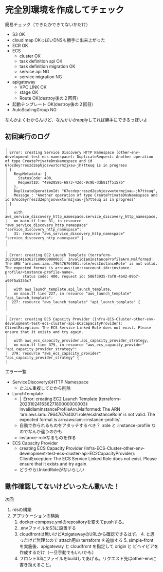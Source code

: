 # 完全別環境を作成してチェック

簡易チェック（できたかできてないかだけ）

- S3 OK
- cloud map OKっぽいDNSも勝手に出来上がった
- ECR OK
- ECS
    - cluster OK
    - task definition api OK
    - task definition migration OK
    - service api NG
    - service migration NG
- apigateway
    - VPC LINK OK
    - stage OK
    - Route OK(destroy後の２回目)
- 起動テンプレート OK(destroy後の２回目)
- AutoScalingGroup NG

なんかよくわからんけど、なんかいかapplyしてれば勝手にできるっぽいよ

## 初回実行のログ

```agsl
╷
│ Error: creating Service Discovery HTTP Namespace (other-env-development-test-ecs-namespace): DuplicateRequest: Another operation of type CreatePrivateDnsNamespace and id 67ocdeyrreszd2ephjosvwxtormzjxau-jh7tteuq is in progress
│ {
│   RespMetadata: {
│     StatusCode: 400,
│     RequestID: "48e20595-6873-42dc-9c9b-ddb81ff5157b"
│   },
│   DuplicateOperationId: "67ocdeyrreszd2ephjosvwxtormzjxau-jh7tteuq",
│   Message_: "Another operation of type CreatePrivateDnsNamespace and id 67ocdeyrreszd2ephjosvwxtormzjxau-jh7tteuq is in progress"
│ }
│
│   with aws_service_discovery_http_namespace.service_discovery_http_namespace,
│   on main.tf line 31, in resource "aws_service_discovery_http_namespace" "service_discovery_http_namespace":
│   31: resource "aws_service_discovery_http_namespace" "service_discovery_http_namespace" {
│
╵
╷
│ Error: creating EC2 Launch Template (terraform-20231024163627180000000003): InvalidIamInstanceProfileArn.Malformed: The ARN ‘arn:aws:iam::796476764001:role/ecsInstanceRole’ is not valid. The expected format is arn:aws:iam::<account-id>:instance-profile/<instance-profile-name>.
│       status code: 400, request id: 586f3935-7af8-4b42-89b7-a99f5a5255c7
│
│   with aws_launch_template.api_launch_template,
│   on main.tf line 227, in resource "aws_launch_template" "api_launch_template":
│  227: resource "aws_launch_template" "api_launch_template" {
│
╵
╷
│ Error: creating ECS Capacity Provider (Infra-ECS-Cluster-other-env-development-test-ecs-cluster-api-EC2CapacityProvider): ClientException: The ECS Service Linked Role does not exist. Please ensure that it exists and try again.
│
│   with aws_ecs_capacity_provider.api_capacity_provider_strategy,
│   on main.tf line 379, in resource "aws_ecs_capacity_provider" "api_capacity_provider_strategy":
│  379: resource "aws_ecs_capacity_provider" "api_capacity_provider_strategy" {
│
```

エラー一覧

- ServiceDiscoveryのHTTP Namespace
    - たぶん重複してたから削除
- LunchTemplate
    - │ Error: creating EC2 Launch Template (terraform-20231024163627180000000003):
      InvalidIamInstanceProfileArn.Malformed: The ARN ‘arn:aws:iam::796476764001:role/ecsInstanceRole’ is not valid. The
      expected format is arn:aws:iam::<account-id>:instance-profile/<instance-profile-name>.
    - 自動で作られるものをアタッチするべき？ :role と :instance-profile なのでなんか違うのかも
    - instance-roleなるものを作る
- ECS Capacity Provider
    - creating ECS Capacity Provider (Infra-ECS-Cluster-other-env-development-test-ecs-cluster-api-EC2CapacityProvider):
      ClientException: The ECS Service Linked Role does not exist. Please ensure that it exists and try again.
    - どうやらLInkedRoleがないらしい

## 動作確認してないけどいったん動いた！

次回

1. rdsの構築
2. アプリケーションの構築
    1. docker-compose.ymlのrepositoryを変えてpushする。
    2. .envファイルをS3に設置する
    3. cloudfrontは無いけどApigatewayのURLから確認できるはず。
        4. と思ったけど無理なので attach用の terraform を追加する
        5. simple-front を実施後、apigateway と cloudfront を指定して origin と ビヘイビアを作成するだけ（一旦手動でもいいかも）
    6. フロントS3にファイルをbuildしてあげる。リクエスト先はother-envに書き換えること。
